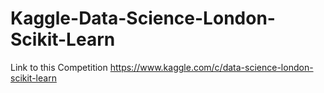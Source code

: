 # Kaggle-Data-Science-London-Scikit-Learn
Link to this Competition
https://www.kaggle.com/c/data-science-london-scikit-learn
